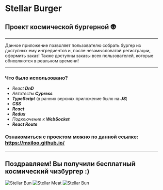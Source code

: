 # Stellar Burger 
## Проект космической бургерной :alien:

___

Данное приложение позволяет пользователю собрать бургер из доступных ему ингредиентов и, после незамысловатой регистрации, оформить заказ!
Также доступны заказы всех пользователей, которые обновляются в реальном времени!

___

### Что было использовано?

* _React_ ___DnD___
* _Автотесты_ ___Cypress___
* ___TypeScript___ (в ранних версиях приложение было на ___JS___)
* ___CSS___
* ___React___ 
* ___Redux___
* _Подключение к_ ___WebSocket___
* ___React Route___

### Ознакомиться с проектом можно по данной ссылке: https://mxiloo.github.io/

___
## Поздравляем! Вы получили бесплатный космический чизбургер :)

![Stellar Bun](https://code.s3.yandex.net/react/code/bun-01-large.png)
![Stellar Meat](https://code.s3.yandex.net/react/code/meat-02-large.png)
![Stellar Bun](https://code.s3.yandex.net/react/code/bun-01-large.png)  